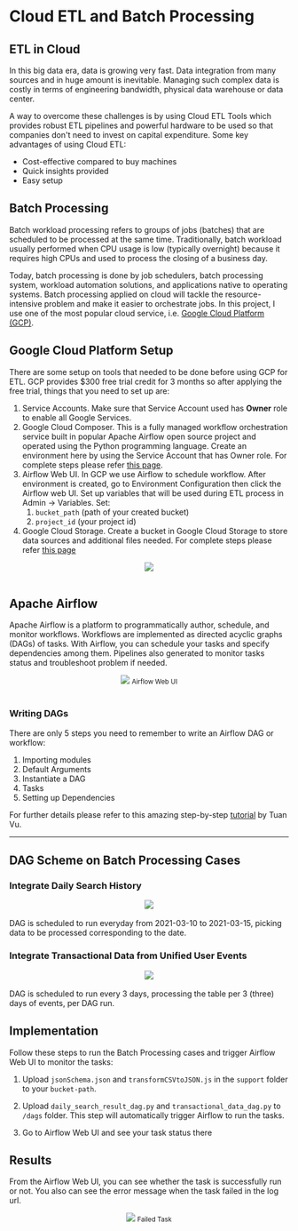 # Cloud ETL and Batch Processing

## ETL in Cloud
In this big data era, data is growing very fast. Data integration
from many sources and in huge amount is inevitable. Managing such
complex data is costly in terms of engineering bandwidth, physical
data warehouse or data center.

A way to overcome these challenges is by using Cloud ETL Tools which
provides robust ETL pipelines and powerful hardware to be used so that
companies don't need to invest on capital expenditure. Some key
advantages of using Cloud ETL:

* Cost-effective compared to buy machines
* Quick insights provided
* Easy setup

## Batch Processing
Batch workload processing refers to groups of jobs (batches) that are 
scheduled to be processed at the same time. Traditionally, batch 
workload usually performed when CPU usage is low (typically overnight)
because it requires high CPUs and used to process the closing of
a business day.

Today, batch processing is done by job schedulers, batch processing
system, workload automation solutions, and applications native to operating systems.
Batch processing applied on cloud will tackle the resource-intensive
problem and make it easier to orchestrate jobs. In this project,
I use one of the most popular cloud service, i.e. 
[Google Cloud Platform (GCP)](https://cloud.google.com/).

## Google Cloud Platform Setup
There are some setup on tools that needed to be done before using
GCP for ETL. GCP provides $300 free trial credit for 3 months so
after applying the free trial, things that you need to set up are:

1. Service Accounts. Make sure that Service Account used has **Owner** role
   to enable all Google Services.
2. Google Cloud Composer. This is a fully managed workflow orchestration service
   built in popular Apache Airflow open source project and operated using the Python programming language.
   Create an environment here by using the Service Account that has Owner role.
   For complete steps please refer [this page](https://cloud.google.com/composer/docs/how-to/managing/creating).
3. Airflow Web UI. In GCP we use Airflow to schedule workflow. 
   After environment is created, go to Environment Configuration then click the Airflow web UI. 
   Set up variables that will be used during ETL process in Admin -> Variables. Set: 
   1. `bucket_path` (path of your created bucket)
   2. `project_id` (your project id)
4. Google Cloud Storage. Create a bucket in Google Cloud Storage to store data sources and additional files
   needed. For complete steps please refer [this page](https://cloud.google.com/composer/docs/how-to/using/using-dataflow-template-operator)
   
<div align="center">
<img src="https://drive.google.com/uc?export=view&id=1eLDSktNDPShVyRoPeQcC2ySiOY-rItc2">
</div><br />

## Apache Airflow
Apache Airflow is a platform to programmatically author, schedule, and monitor workflows.
Workflows are implemented as directed acyclic graphs (DAGs) of tasks. With Airflow, you can
schedule your tasks and specify dependencies among them. Pipelines also generated to monitor
tasks status and troubleshoot problem if needed.

<div align="center">
<img src="https://drive.google.com/uc?export=view&id=1C4eqGhJLqf3-iYfVt0NLz67gOvBluYkd">
<small> Airflow Web UI </small>
</div><br />

### Writing DAGs
There are only 5 steps you need to remember to write an Airflow DAG or workflow:

1. Importing modules
2. Default Arguments
3. Instantiate a DAG
4. Tasks
5. Setting up Dependencies

For further details please refer to this amazing step-by-step [tutorial](https://www.applydatascience.com/airflow/writing-your-first-pipeline/) 
by Tuan Vu.

------------------------------------------------------------

## DAG Scheme on Batch Processing Cases

### Integrate Daily Search History
<div align="center">
<img src="https://drive.google.com/uc?export=view&id=14o54tl6g3HznZ9h9pE_gnGvGTNdH0xr6">
</div><br />
DAG is scheduled to run everyday from 2021-03-10 to 2021-03-15,
picking data to be processed corresponding to the date.

### Integrate Transactional Data from Unified User Events
<div align="center">
<img src="https://drive.google.com/uc?export=view&id=1hd_DMJ52Yqiuwyv4xGV30hQvueHugO2m">
</div><br />
DAG is scheduled to run every 3 days, processing the table per 
3 (three) days of events, per DAG run.

## Implementation
Follow these steps to run the Batch Processing cases and trigger
Airflow Web UI to monitor the tasks:
1. Upload `jsonSchema.json` and `transformCSVtoJSON.js` in the
`support` folder to your `bucket-path`.
   
2. Upload `daily_search_result_dag.py` and `transactional_data_dag.py`
to `/dags` folder. This step will automatically trigger Airflow 
to run the tasks.
   
3. Go to Airflow Web UI and see your task status there


## Results
From the Airflow Web UI, you can see whether the task is successfully
run or not. You also can see the error message when the task failed
in the log url.
<div align="center">
<img src="https://drive.google.com/uc?export=view&id=1On5Ks3teU7zNofwUZvhzI3OthWqqWDXF">
<small> Failed Task </small>
</div><br />
